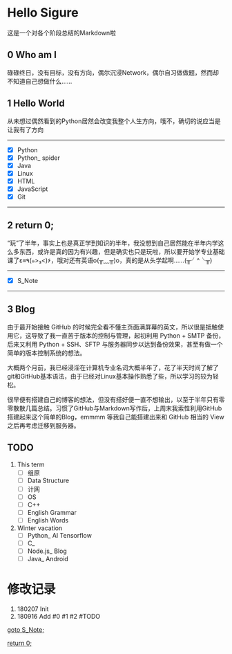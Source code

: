 # Hello Sigure  
这是一个对各个阶段总结的Markdown啦
## 0 Who am I
碌碌终日，没有目标，没有方向，偶尔沉浸Network，偶尔自习做做题，然而却不知道自己想做什么……

## 1 Hello World
从未想过偶然看到的Python居然会改变我整个人生方向，哦不，确切的说应当是让我有了方向

---
- [x] Python
- [x] Python_ spider
- [x] Java
- [x] Linux
- [x] HTML
- [x] JavaScript
- [x] Git
---

## 2 return 0;
“玩”了半年，事实上也是真正学到知识的半年，我没想到自己居然能在半年内学这么多东西，或许是真的因为有兴趣，但是确实也只是玩啦，所以要开始学专业基础课了ε≡٩(๑>₃<)۶，哦对还有英语o(╥﹏╥)o，真的是从头学起啊……(╥╯^╰╥)

---
- [x] S_Note
---

## 3 Blog
由于最开始接触 GitHub 的时候完全看不懂主页面满屏幕的英文，所以很是抵触使用它，这导致了我一直苦于版本的控制与管理，起初利用 Python + SMTP 备份，后来又利用 Python + SSH、SFTP 与服务器同步以达到备份效果，甚至有做一个简单的版本控制系统的想法。  

大概两个月前，我已经浸淫在计算机专业名词大概半年了，花了半天时间了解了git和GitHub基本语法，由于已经对Linux基本操作熟悉了些，所以学习的较为轻松。

很早便有搭建自己的博客的想法，但没有搭好便一直不想输出，以至于半年只有零零散散几篇总结。习惯了GitHub与Markdown写作后，上周末我索性利用GitHub搭建起来这个简单的Blog，emmmm 等我自己能搭建出来和 GitHub 相当的 View 之后再考虑迁移到服务器。

## TODO
1. This term
    - [ ] 组原
    - [ ] Data Structure
    - [ ] 计网
    - [ ] OS
    - [ ] C++
    - [ ] English Grammar
    - [ ] English Words
2. Winter vacation
    - [ ] Python_ AI Tensorflow
    - [ ] C_ 
    - [ ] Node.js_ Blog
    - [ ] Java_ Android

# 修改记录
1. 180207 Init
2. 180916 Add #0 #1 #2 #TODO

[goto S_Note;](../README.md)

[return 0;](#hello-sigure)